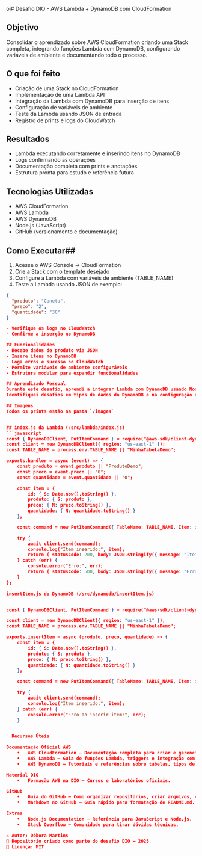 oi# Desafio DIO - AWS Lambda + DynamoDB com CloudFormation

## Objetivo
Consolidar o aprendizado sobre AWS CloudFormation criando uma Stack completa, integrando funções Lambda com DynamoDB, configurando variáveis de ambiente e documentando todo o processo.

## O que foi feito
- Criação de uma Stack no CloudFormation
- Implementação de uma Lambda API
- Integração da Lambda com DynamoDB para inserção de itens
- Configuração de variáveis de ambiente
- Teste da Lambda usando JSON de entrada
- Registro de prints e logs do CloudWatch

## Resultados
- Lambda executando corretamente e inserindo itens no DynamoDB
- Logs confirmando as operações
- Documentação completa com prints e anotações
- Estrutura pronta para estudo e referência futura

## Tecnologias Utilizadas
- AWS CloudFormation
- AWS Lambda
- AWS DynamoDB
- Node.js (JavaScript)
- GitHub (versionamento e documentação)

## Como Executar## 

1. Acesse o AWS Console → CloudFormation
2. Crie a Stack com o template desejado
3. Configure a Lambda com variáveis de ambiente (TABLE_NAME)
4. Teste a Lambda usando JSON de exemplo:
```json
{
  "produto": "Caneta",
  "preco": "2",
  "quantidade": "30"
}

- Verifique os logs no CloudWatch  
- Confirme a inserção no DynamoDB  

## Funcionalidades
- Recebe dados de produto via JSON
- Insere itens no DynamoDB
- Loga erros e sucesso no CloudWatch
- Permite variáveis de ambiente configuráveis
- Estrutura modular para expandir funcionalidades

## Aprendizado Pessoal
Durante este desafio, aprendi a integrar Lambda com DynamoDB usando Node.js, lidar com variáveis de ambiente e configurar stacks CloudFormation.  
Identifiquei desafios em tipos de dados do DynamoDB e na configuração de permissões IAM, melhorando minha prática em AWS e automação de tarefas.

## Imagens
Todos os prints estão na pasta `/images`


## index.js da Lambda (/src/lambda/index.js)
```javascript
const { DynamoDBClient, PutItemCommand } = require("@aws-sdk/client-dynamodb");
const client = new DynamoDBClient({ region: "us-east-1" });
const TABLE_NAME = process.env.TABLE_NAME || "MinhaTabelaDemo";

exports.handler = async (event) => {
    const produto = event.produto || "ProdutoDemo";
    const preco = event.preco || "0";
    const quantidade = event.quantidade || "0";

    const item = {
        id: { S: Date.now().toString() },
        produto: { S: produto },
        preco: { N: preco.toString() },
        quantidade: { N: quantidade.toString() }
    };

    const command = new PutItemCommand({ TableName: TABLE_NAME, Item: item });

    try {
        await client.send(command);
        console.log("Item inserido:", item);
        return { statusCode: 200, body: JSON.stringify({ message: "Item inserido!", item }) };
    } catch (err) {
        console.error("Erro:", err);
        return { statusCode: 500, body: JSON.stringify({ message: "Erro ao inserir", error: err.message }) };
    }
};

insertItem.js do DynamoDB (/src/dynamodb/insertItem.js)


const { DynamoDBClient, PutItemCommand } = require("@aws-sdk/client-dynamodb");

const client = new DynamoDBClient({ region: "us-east-1" });
const TABLE_NAME = process.env.TABLE_NAME || "MinhaTabelaDemo";

exports.insertItem = async (produto, preco, quantidade) => {
    const item = {
        id: { S: Date.now().toString() },
        produto: { S: produto },
        preco: { N: preco.toString() },
        quantidade: { N: quantidade.toString() }
    };

    const command = new PutItemCommand({ TableName: TABLE_NAME, Item: item });

    try {
        await client.send(command);
        console.log("Item inserido:", item);
    } catch (err) {
        console.error("Erro ao inserir item:", err);
    }


  Recursos Úteis

Documentação Oficial AWS
	•	AWS CloudFormation – Documentação completa para criar e gerenciar stacks.
	•	AWS Lambda – Guia de funções Lambda, triggers e integração com outros serviços.
	•	AWS DynamoDB – Tutoriais e referências sobre tabelas, tipos de dados e operações.

Material DIO
	•	Formação AWS na DIO – Cursos e laboratórios oficiais.

GitHub
	•	Guia do GitHub – Como organizar repositórios, criar arquivos, commits e branches.
	•	Markdown no GitHub – Guia rápido para formatação de README.md.

Extras
	•	Node.js Documentation – Referência para JavaScript e Node.js.
	•	Stack Overflow – Comunidade para tirar dúvidas técnicas.

✍️ Autor: Débora Martins
📌 Repositório criado como parte do desafio DIO — 2025
📄 Licença: MIT

